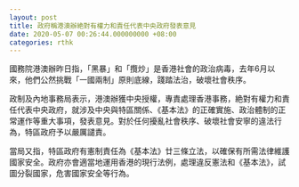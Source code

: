 ```yaml
---
layout: post
title: 政府稱港澳辦絶對有權力和責任代表中央政府發表意見
date: 2020-05-07 00:26:44.000000000 +08:00
categories: rthk
---
```


國務院港澳辦昨日指，「黑暴」和「攬炒」是香港社會的政治病毒，去年6月以來，他們公然挑戰「一國兩制」原則底線，踐踏法治，破壞社會秩序。

政制及內地事務局表示，港澳辦獲中央授權，專責處理香港事務，絶對有權力和責任代表中央政府，就涉及中央與特區關係、《基本法》的正確實施、政治體制的正常運作等重大事項，發表意見。對於任何擾亂社會秩序、破壞社會安寧的違法行為，特區政府予以嚴厲譴責。

當局又指，特區政府有憲制責任為《基本法》廿三條立法，以確保有所需法律維護國家安全。政府亦會適當地運用香港的現行法例，處理違反憲法和《基本法》，試圖分裂國家，危害國家安全等行為。
